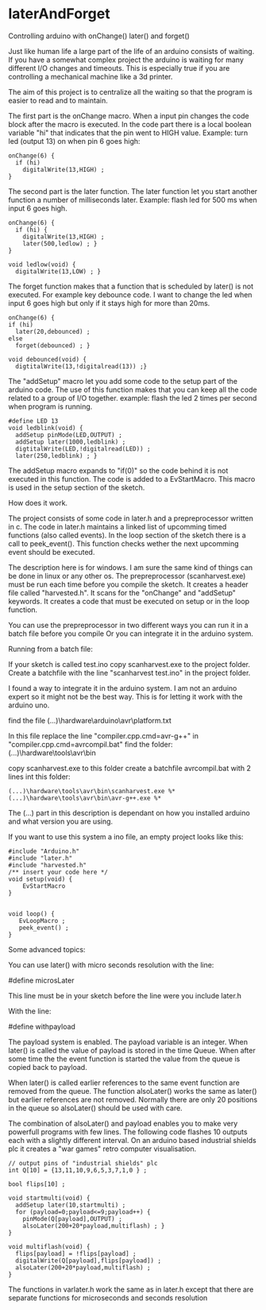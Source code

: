 # laterAndForget
Controlling arduino with onChange() later() and forget()




Just like human life a large part of the life of an arduino consists of waiting. If you have a somewhat complex project  the arduino is waiting for many different I/O changes and timeouts. This is especially true if you are controlling a mechanical machine like a 3d printer.

The aim of this project is to centralize all the waiting so that the program is easier to read and to maintain. 

The first part is the onChange macro. When a input pin changes the code block after the macro is executed. In the code part there is a local boolean variable "hi" that indicates that the pin went to HIGH value. Example: turn led (output 13) on when pin 6 goes high:

    onChange(6) {
      if (hi)
        digitalWrite(13,HIGH) ; 
    }

The second part is the later function. The later function let you start another function a number of milliseconds later. Example: flash led  for 500 ms when input 6 goes high.

    onChange(6) {
      if (hi) {
        digitalWrite(13,HIGH) ;
        later(500,ledlow) ; } 
    }

    void ledlow(void) {
      digitalWrite(13,LOW) ; }

The forget function makes that a function that is scheduled by later() is not executed. For example key debounce code. I want to change the led when input 6 goes high but only if it stays high for more than 20ms. 

    onChange(6) {
    if (hi)
      later(20,debounced) ;
    else
      forget(debounced) ; }

    void debounced(void) {
      digtitalWrite(13,!digitalread(13)) ;}

The "addSetup" macro let you add some code to the setup part of the arduino code. The use of this function makes that you can keep all the code related to a group of I/O together. 
example: flash the led 2 times per second when program is running.

    #define LED 13
    void ledblink(void) {
      addSetup pinMode(LED,OUTPUT) ;
      addSetup later(1000,ledblink) ;
      digtitalWrite(LED,!digitalread(LED)) ;
      later(250,ledblink) ; }

The addSetup macro expands to "if(0)" so the code behind it is not executed in this function. The code is added to a EvStartMacro. This macro is used in the setup section of the sketch.

How does it work.

The project consists of some code in later.h and a prepreprocessor written in c. 
The code in later.h maintains a linked list of upcomming timed functions (also called events). In the loop section of the sketch there is a call to peek_event(). This function checks wether the next upcomming event should be executed.

The description here is for windows. I am sure the same kind of things can be done in linux or any other os.
The prepreprocessor (scanharvest.exe) must be run each time before you compile the sketch. It creates a header file called "harvested.h". It scans for the "onChange" and "addSetup" keywords. It creates a code that must be executed on setup or in the loop function.

You can use the prepreprocessor in two different ways you can run it in a batch file before you compile Or you can integrate it in the arduino system. 

Running from a batch file:

If your sketch is called test.ino copy scanharvest.exe to the project folder. Create a batchfile with the line "scanharvest test.ino" in the project folder.

I found a way to integrate it in the arduino system. I am not an arduino expert so it might not be the best way. This is for letting it work with the arduino uno.

find the file
    (...)\hardware\arduino\avr\platform.txt

In this file replace the line "compiler.cpp.cmd=avr-g++" in "compiler.cpp.cmd=avrcompil.bat"
find the folder:
    (...)\hardware\tools\avr\bin

copy scanharvest.exe to this folder
create a batchfile avrcompil.bat with 2 lines int this folder:

    (...)\hardware\tools\avr\bin\scanharvest.exe %*
    (...)\hardware\tools\avr\bin\avr-g++.exe %*

The (...) part in this description is dependant on how you installed arduino and what version you are using.

If you want to use this system a ino file, an empty project looks like this:

    #include "Arduino.h"
    #include "later.h"  
    #include "harvested.h" 
    /** insert your code here */
    void setup(void) {
        EvStartMacro  
    }


    void loop() {
       EvLoopMacro ;
       peek_event() ;
    }

Some advanced topics:
 
You can use later() with micro seconds resolution  with the line:

#define microsLater

This line must be in your sketch before the line were you include later.h

With the line:

#define withpayload

The payload system is enabled. The payload variable is an integer. When later() is called the value of payload is stored in the time Queue. When after some time the the event function is started the value from the queue is copied back to payload.

When later() is called earlier references to the same event function are removed from the queue. The function alsoLater() works the same as later() but earlier references are not removed. Normally there are only 20 positions in the queue so alsoLater() should be used with care. 

The combination of alsoLater() and payload enables you to make very powerfull programs with few lines. The following code flashes 10 outputs each with a slightly different interval. On an arduino based industrial shields plc it creates a "war games" retro computer visualisation.

    // output pins of "industrial shields" plc
    int Q[10] = {13,11,10,9,6,5,3,7,1,0 } ;

    bool flips[10] ;

    void startmulti(void) {
      addSetup later(10,startmulti) ;
      for (payload=0;payload<=9;payload++) {
        pinMode(Q[payload],OUTPUT) ;
        alsoLater(200+20*payload,multiflash) ; }
    }

    void multiflash(void) {
      flips[payload] = !flips[payload] ;
      digitalWrite(Q[payload],flips[payload]) ;
      alsoLater(200+20*payload,multiflash) ;
    }

The functions in varlater.h work the same as in later.h except that there are separate functions for microseconds and seconds resolution




